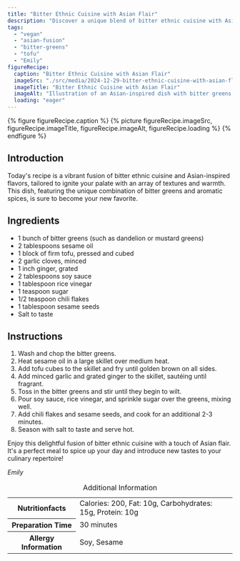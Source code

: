 ```yaml
---
title: "Bitter Ethnic Cuisine with Asian Flair"
description: "Discover a unique blend of bitter ethnic cuisine with Asian flair in this vegan recipe featuring bitter greens, tofu, and aromatic spices."
tags:
  - "vegan"
  - "asian-fusion"
  - "bitter-greens"
  - "tofu"
  - "Emily"
figureRecipe: 
  caption: "Bitter Ethnic Cuisine with Asian Flair"
  imageSrc: "./src/media/2024-12-29-bitter-ethnic-cuisine-with-asian-flair-3845.png"
  imageTitle: "Bitter Ethnic Cuisine with Asian Flair"
  imageAlt: "Illustration of an Asian-inspired dish with bitter greens, golden tofu cubes, garnished with garlic, ginger, soy glaze, chili flakes, and sesame seeds on a minimalist table."
  loading: "eager"
---
```


{% figure figureRecipe.caption %}
{% picture figureRecipe.imageSrc, figureRecipe.imageTitle, figureRecipe.imageAlt, figureRecipe.loading %}
{% endfigure %}

## Introduction

Today's recipe is a vibrant fusion of bitter ethnic cuisine and Asian-inspired flavors, tailored to ignite your palate with an array of textures and warmth. This dish, featuring the unique combination of bitter greens and aromatic spices, is sure to become your new favorite.

## Ingredients

- 1 bunch of bitter greens (such as dandelion or mustard greens)
- 2 tablespoons sesame oil
- 1 block of firm tofu, pressed and cubed
- 2 garlic cloves, minced
- 1 inch ginger, grated
- 2 tablespoons soy sauce
- 1 tablespoon rice vinegar
- 1 teaspoon sugar
- 1/2 teaspoon chili flakes
- 1 tablespoon sesame seeds
- Salt to taste

## Instructions

1. Wash and chop the bitter greens.
2. Heat sesame oil in a large skillet over medium heat.
3. Add tofu cubes to the skillet and fry until golden brown on all sides.
4. Add minced garlic and grated ginger to the skillet, sautéing until fragrant.
5. Toss in the bitter greens and stir until they begin to wilt.
6. Pour soy sauce, rice vinegar, and sprinkle sugar over the greens, mixing well.
7. Add chili flakes and sesame seeds, and cook for an additional 2-3 minutes.
8. Season with salt to taste and serve hot.

Enjoy this delightful fusion of bitter ethnic cuisine with a touch of Asian flair. It's a perfect meal to spice up your day and introduce new tastes to your culinary repertoire!

*Emily*

<table><caption class='sr-only'>Additional Information</caption><tr><th>Nutritionfacts</th><td>Calories: 200, Fat: 10g, Carbohydrates: 15g, Protein: 10g&nbsp;</td></tr><tr><th>Preparation Time</th><td>30 minutes&nbsp;</td></tr><tr><th>Allergy Information</th><td>Soy, Sesame&nbsp;</td></tr></table>

